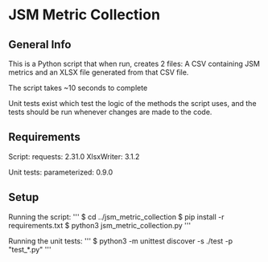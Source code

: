 # JSM Metric Collection

## General Info

This is a Python script that when run, creates 2 files: A CSV containing JSM metrics and an XLSX file generated from that CSV file.

The script takes ~10 seconds to complete

Unit tests exist which test the logic of the methods the script uses, and the tests should be run whenever changes are made to the code.

## Requirements

Script:
requests: 2.31.0
XlsxWriter: 3.1.2

Unit tests:
parameterized: 0.9.0

## Setup
Running the script:
'''
$ cd ../jsm_metric_collection
$ pip install -r requirements.txt
$ python3 jsm_metric_collection.py
'''

Running the unit tests:
'''
$ python3 -m unittest discover -s ./test -p "test_*.py"
'''